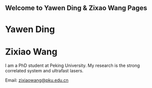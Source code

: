 ## Welcome to Yawen Ding & Zixao Wang Pages

# Yawen Ding

# Zixiao Wang

I am a PhD student at Peking University. My research is the strong correlated system and ultrafast lasers. 

Email: zixiaowang@pku.edu.cn
